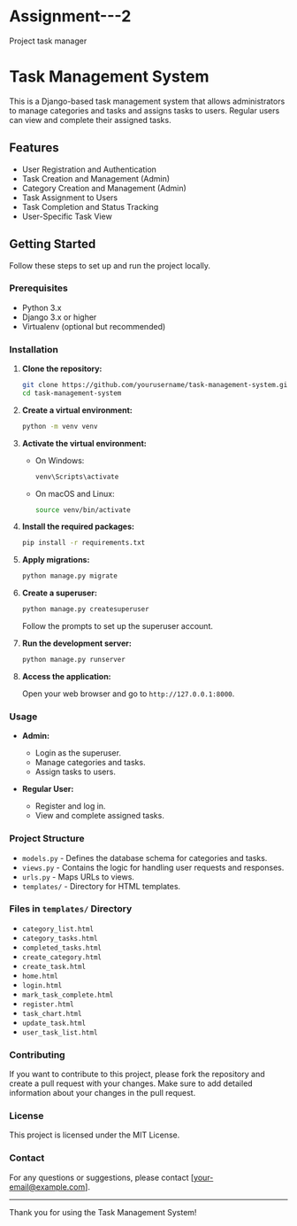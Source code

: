 # Assignment---2
Project task manager

# Task Management System

This is a Django-based task management system that allows administrators to manage categories and tasks and assigns tasks to users. Regular users can view and complete their assigned tasks.

## Features

- User Registration and Authentication
- Task Creation and Management (Admin)
- Category Creation and Management (Admin)
- Task Assignment to Users
- Task Completion and Status Tracking
- User-Specific Task View

## Getting Started

Follow these steps to set up and run the project locally.

### Prerequisites

- Python 3.x
- Django 3.x or higher
- Virtualenv (optional but recommended)

### Installation

1. **Clone the repository:**

    ```sh
    git clone https://github.com/yourusername/task-management-system.git
    cd task-management-system
    ```

2. **Create a virtual environment:**

    ```sh
    python -m venv venv
    ```

3. **Activate the virtual environment:**

    - On Windows:

        ```sh
        venv\Scripts\activate
        ```

    - On macOS and Linux:

        ```sh
        source venv/bin/activate
        ```

4. **Install the required packages:**

    ```sh
    pip install -r requirements.txt
    ```

5. **Apply migrations:**

    ```sh
    python manage.py migrate
    ```

6. **Create a superuser:**

    ```sh
    python manage.py createsuperuser
    ```

    Follow the prompts to set up the superuser account.

7. **Run the development server:**

    ```sh
    python manage.py runserver
    ```

8. **Access the application:**

    Open your web browser and go to `http://127.0.0.1:8000`.

### Usage

- **Admin:**
  - Login as the superuser.
  - Manage categories and tasks.
  - Assign tasks to users.

- **Regular User:**
  - Register and log in.
  - View and complete assigned tasks.

### Project Structure

- `models.py` - Defines the database schema for categories and tasks.
- `views.py` - Contains the logic for handling user requests and responses.
- `urls.py` - Maps URLs to views.
- `templates/` - Directory for HTML templates.

### Files in `templates/` Directory

- `category_list.html`
- `category_tasks.html`
- `completed_tasks.html`
- `create_category.html`
- `create_task.html`
- `home.html`
- `login.html`
- `mark_task_complete.html`
- `register.html`
- `task_chart.html`
- `update_task.html`
- `user_task_list.html`

### Contributing

If you want to contribute to this project, please fork the repository and create a pull request with your changes. Make sure to add detailed information about your changes in the pull request.

### License

This project is licensed under the MIT License.

### Contact

For any questions or suggestions, please contact [your-email@example.com].

---

Thank you for using the Task Management System!
